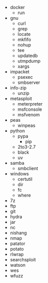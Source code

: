 - docker
  - run
- gnu
  - curl
  - grep
  - locate
  - mkfifo
  - nohup
  - tee
  - updatedb
  - utmpdump
  - xargs
- impacket
  - psexec
  - smbserver
- info-zip
  - unzip
- metasploit
  - meterpreter
  - msfconsole
  - msfvenom
- peas
  - winpeas
- python
  - pypa
    - pip
  - 2to3-2.7
  - black
  - uv
- samba
  - smbclient
- windows
  - certutil
  - dir
  - fc
  - where
- 7z
- ftp
- git
- hydra
- jar
- nc
- nishang
- nmap
- patator
- potato
- rlwrap
- searchsploit
- watson
- wes
- wfuzz
